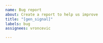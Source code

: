 ```yaml
---
name: Bug report
about: Create a report to help us improve
title: "[gen_signal]"
labels: bug
assignees: vroncevic

---
```



